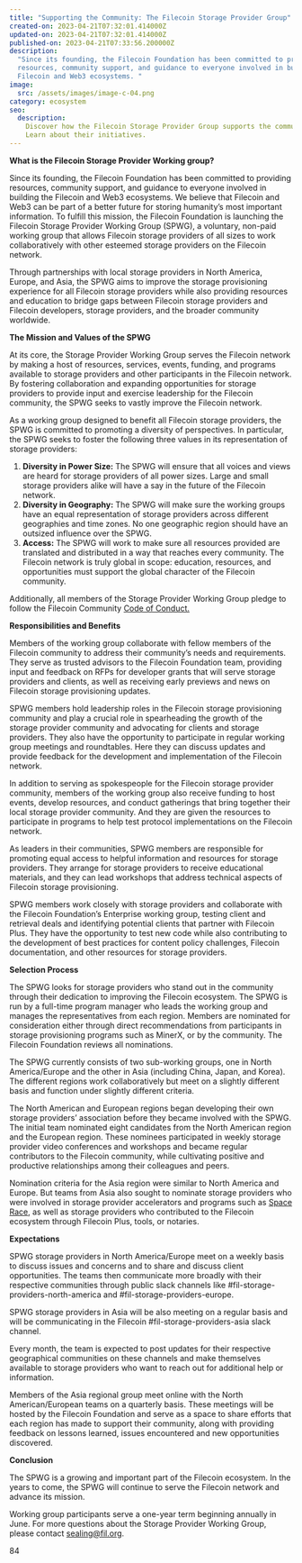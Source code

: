 ```yaml
---
title: "Supporting the Community: The Filecoin Storage Provider Group"
created-on: 2023-04-21T07:32:01.414000Z
updated-on: 2023-04-21T07:32:01.414000Z
published-on: 2023-04-21T07:33:56.200000Z
description:
  "Since its founding, the Filecoin Foundation has been committed to providing
  resources, community support, and guidance to everyone involved in building the
  Filecoin and Web3 ecosystems. "
image:
  src: /assets/images/image-c-04.png
category: ecosystem
seo:
  description:
    Discover how the Filecoin Storage Provider Group supports the community.
    Learn about their initiatives.
---
```


**What is the Filecoin Storage Provider Working group?**

Since its founding, the Filecoin Foundation has been committed to providing resources, community support, and guidance to everyone involved in building the Filecoin and Web3 ecosystems. We believe that Filecoin and Web3 can be part of a better future for storing humanity’s most important information. To fulfill this mission, the Filecoin Foundation is launching the Filecoin Storage Provider Working Group (SPWG), a voluntary, non-paid working group that allows Filecoin storage providers of all sizes to work collaboratively with other esteemed storage providers on the Filecoin network.

Through partnerships with local storage providers in North America, Europe, and Asia, the SPWG aims to improve the storage provisioning experience for all Filecoin storage providers while also providing resources and education to bridge gaps between Filecoin storage providers and Filecoin developers, storage providers, and the broader community worldwide.

**The Mission and Values of the SPWG**

At its core, the Storage Provider Working Group serves the Filecoin network by making a host of resources, services, events, funding, and programs available to storage providers and other participants in the Filecoin network. By fostering collaboration and expanding opportunities for storage providers to provide input and exercise leadership for the Filecoin community, the SPWG seeks to vastly improve the Filecoin network.

As a working group designed to benefit all Filecoin storage providers, the SPWG is committed to promoting a diversity of perspectives. In particular, the SPWG seeks to foster the following three values in its representation of storage providers:

1.  **Diversity in Power Size:** The SPWG will ensure that all voices and views are heard for storage providers of all power sizes. Large and small storage providers alike will have a say in the future of the Filecoin network.
2.  **Diversity in Geography:** The SPWG will make sure the working groups have an equal representation of storage providers across different geographies and time zones. No one geographic region should have an outsized influence over the SPWG.
3.  **Access:** The SPWG will work to make sure all resources provided are translated and distributed in a way that reaches every community. The Filecoin network is truly global in scope: education, resources, and opportunities must support the global character of the Filecoin community.

Additionally, all members of the Storage Provider Working Group pledge to follow the Filecoin Community [Code of Conduct.](https://github.com/filecoin-project/community/blob/master/CODE_OF_CONDUCT.md)

**Responsibilities and Benefits**

Members of the working group collaborate with fellow members of the Filecoin community to address their community’s needs and requirements. They serve as trusted advisors to the Filecoin Foundation team, providing input and feedback on RFPs for developer grants that will serve storage providers and clients, as well as receiving early previews and news on Filecoin storage provisioning updates.

SPWG members hold leadership roles in the Filecoin storage provisioning community and play a crucial role in spearheading the growth of the storage provider community and advocating for clients and storage providers. They also have the opportunity to participate in regular working group meetings and roundtables. Here they can discuss updates and provide feedback for the development and implementation of the Filecoin network.

In addition to serving as spokespeople for the Filecoin storage provider community, members of the working group also receive funding to host events, develop resources, and conduct gatherings that bring together their local storage provider community. And they are given the resources to participate in programs to help test protocol implementations on the Filecoin network.

As leaders in their communities, SPWG members are responsible for promoting equal access to helpful information and resources for storage providers. They arrange for storage providers to receive educational materials, and they can lead workshops that address technical aspects of Filecoin storage provisioning.

SPWG members work closely with storage providers and collaborate with the Filecoin Foundation’s Enterprise working group, testing client and retrieval deals and identifying potential clients that partner with Filecoin Plus. They have the opportunity to test new code while also contributing to the development of best practices for content policy challenges, Filecoin documentation, and other resources for storage providers.

**Selection Process**

The SPWG looks for storage providers who stand out in the community through their dedication to improving the Filecoin ecosystem. The SPWG is run by a full-time program manager who leads the working group and manages the representatives from each region. Members are nominated for consideration either through direct recommendations from participants in storage provisioning programs such as MinerX, or by the community. The Filecoin Foundation reviews all nominations.

The SPWG currently consists of two sub-working groups, one in North America/Europe and the other in Asia (including China, Japan, and Korea). The different regions work collaboratively but meet on a slightly different basis and function under slightly different criteria.

The North American and European regions began developing their own storage providers’ association before they became involved with the SPWG. The initial team nominated eight candidates from the North American region and the European region. These nominees participated in weekly storage provider video conferences and workshops and became regular contributors to the Filecoin community, while cultivating positive and productive relationships among their colleagues and peers.

Nomination criteria for the Asia region were similar to North America and Europe. But teams from Asia also sought to nominate storage providers who were involved in storage provider accelerators and programs such as [Space Race](https://spacerace.filecoin.io/), as well as storage providers who contributed to the Filecoin ecosystem through Filecoin Plus, tools, or notaries.

**Expectations**

SPWG storage providers in North America/Europe meet on a weekly basis to discuss issues and concerns and to share and discuss client opportunities. The teams then communicate more broadly with their respective communities through public slack channels like #fil-storage-providers-north-america and #fil-storage-providers-europe.

SPWG storage providers in Asia will be also meeting on a regular basis and will be communicating in the Filecoin #fil-storage-providers-asia slack channel.

Every month, the team is expected to post updates for their respective geographical communities on these channels and make themselves available to storage providers who want to reach out for additional help or information.

Members of the Asia regional group meet online with the North American/European teams on a quarterly basis. These meetings will be hosted by the Filecoin Foundation and serve as a space to share efforts that each region has made to support their community, along with providing feedback on lessons learned, issues encountered and new opportunities discovered.

**Conclusion**

The SPWG is a growing and important part of the Filecoin ecosystem. In the years to come, the SPWG will continue to serve the Filecoin network and advance its mission.

Working group participants serve a one-year term beginning annually in June. For more questions about the Storage Provider Working Group, please contact [sealing@fil.org](mailto:sealing@fil.org).

84
